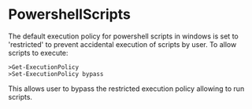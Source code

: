 # PowershellScripts

The default execution policy for powershell scripts in windows is set to 'restricted' to prevent accidental execution of scripts by user. To allow scripts to execute:
    
    >Get-ExecutionPolicy
    >Set-ExecutionPolicy bypass
    
This allows user to bypass the restricted execution policy allowing to run scripts.
